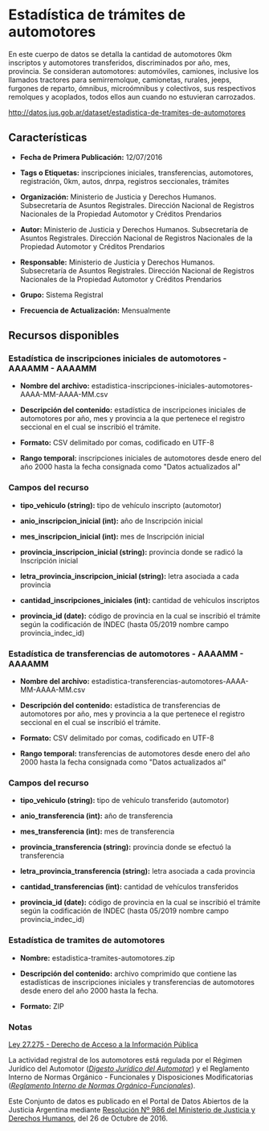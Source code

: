Estadística de trámites de automotores
======================================

En este cuerpo de datos se detalla la cantidad de automotores 0km inscriptos y automotores transferidos, discriminados por año, mes, provincia. Se consideran automotores: automóviles, camiones, inclusive los llamados tractores para semirremolque, camionetas, rurales, jeeps, furgones de reparto, ómnibus, microómnibus y colectivos, sus respectivos remolques y acoplados, todos ellos aun cuando no estuvieran carrozados.

http://datos.jus.gob.ar/dataset/estadistica-de-tramites-de-automotores

Características
---------------
-   **Fecha de Primera Publicación:** 12/07/2016

-   **Tags o Etiquetas:** inscripciones iniciales, transferencias, automotores, registración, 0km, autos, dnrpa, registros seccionales, trámites

-   **Organización:** Ministerio de Justicia y Derechos Humanos. Subsecretaría de Asuntos Registrales. Dirección Nacional de Registros Nacionales de la Propiedad Automotor y Créditos Prendarios

-   **Autor:** Ministerio de Justicia y Derechos Humanos. Subsecretaría de Asuntos Registrales. Dirección Nacional de Registros Nacionales de la Propiedad Automotor y Créditos Prendarios

-   **Responsable:** Ministerio de Justicia y Derechos Humanos. Subsecretaría de Asuntos Registrales. Dirección Nacional de Registros Nacionales de la Propiedad Automotor y Créditos Prendarios

-   **Grupo:** Sistema Registral

-   **Frecuencia de Actualización:** Mensualmente

Recursos disponibles
--------------------

### Estadística de inscripciones iniciales de automotores - AAAAMM - AAAAMM

-   **Nombre del archivo:** estadistica-inscripciones-iniciales-automotores-AAAA-MM-AAAA-MM.csv

-   **Descripción del contenido:** estadística de inscripciones iniciales de automotores por año, mes y provincia a la que pertenece el registro seccional en el cual se inscribió el trámite.

-   **Formato:** CSV delimitado por comas, codificado en UTF-8

-   **Rango temporal:** inscripciones iniciales de automotores desde enero del año 2000 hasta la fecha consignada como "Datos actualizados al"

### Campos del recurso

-   **tipo_vehiculo (string):** tipo de vehículo inscripto (automotor)

-   **anio_inscripcion_inicial (int):** año de Inscripción inicial

-   **mes_inscripcion_inicial (int):** mes de Inscripción inicial

-   **provincia_inscripcion_inicial (string):** provincia donde se radicó la Inscripción inicial

-   **letra_provincia_inscripcion_inicial (string):** letra asociada a cada provincia

-   **cantidad_inscripciones_iniciales (int):** cantidad de vehículos inscriptos

-   **provincia_id (date):** código de provincia en la cual se inscribió el trámite según la codificación de INDEC (hasta 05/2019 nombre campo provincia_indec_id)

### Estadística de transferencias de automotores - AAAAMM - AAAAMM

-   **Nombre del archivo:** estadistica-transferencias-automotores-AAAA-MM-AAAA-MM.csv

-   **Descripción del contenido:** estadística de transferencias de automotores por año, mes y provincia a la que pertenece el registro seccional en el cual se inscribió el trámite.

-   **Formato:** CSV delimitado por comas, codificado en UTF-8

-   **Rango temporal:** transferencias de automotores desde enero del año 2000 hasta la fecha consignada como "Datos actualizados al"


### Campos del recurso

-   **tipo_vehiculo (string):** tipo de vehículo transferido (automotor)

-   **anio_transferencia (int):** año de transferencia

-   **mes_transferencia (int):** mes de transferencia

-   **provincia_transferencia (string):** provincia donde se efectuó la transferencia

-   **letra_provincia_transferencia (string):** letra asociada a cada provincia

-   **cantidad_transferencias (int):** cantidad de vehículos transferidos

-   **provincia_id (date):** código de provincia en la cual se inscribió el trámite según la codificación de INDEC (hasta 05/2019 nombre campo provincia_indec_id)


### Estadística de tramites de automotores

-   **Nombre:** estadistica-tramites-automotores.zip

-   **Descripción del contenido:** archivo comprimido que contiene las estadísticas de inscripciones iniciales y transferencias de automotores desde enero del año 2000 hasta la fecha. 

-   **Formato:** ZIP

### Notas

[Ley 27.275 - Derecho de Acceso a la Información Pública]( http://servicios.infoleg.gob.ar/infolegInternet/anexos/265000-269999/265949/norma.htm)

La actividad registral de los automotores está regulada por el Régimen Jurídico del Automotor ([*Digesto Jurídico del Automotor*](http://www.dnrpa.gov.ar/portal_dnrpa/regimen_juridico/informacion/rja.pdf)) y el Reglamento Interno de Normas Orgánico - Funcionales y Disposiciones Modificatorias ([*Reglamento Interno de Normas Orgánico-Funcionales*](http://www.dnrpa.gov.ar/portal_dnrpa/regimen_juridico/informacion/urinof.htm)).

Este Conjunto de datos es publicado en el Portal de Datos Abiertos de la Justicia Argentina mediante [Resolución Nº 986 del Ministerio de Justicia y Derechos Humanos](http://datos.jus.gob.ar/resoluciones/RESOL-2016-986-E-APN-MJ.pdf), del 26 de Octubre de 2016.


